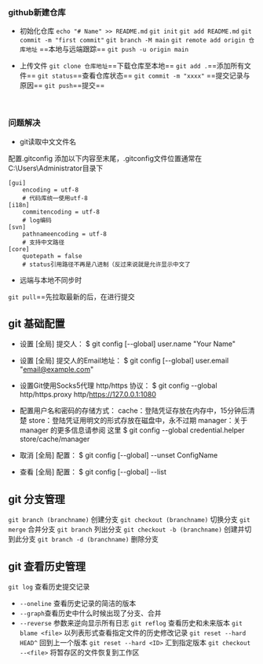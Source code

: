 ### github新建仓库 
- 初始化仓库
`echo "# Name" >> README.md`
`git init`
`git add README.md`
`git commit -m "first commit"` 
`git branch -M main`
`git remote add origin 仓库地址` ==本地与远端跟踪==
`git push -u origin main`

- 上传文件
`git clone 仓库地址`==下载仓库至本地==
`git add .`==添加所有文件==
`git status`==查看仓库状态==
`git commit -m "xxxx"` ==提交记录与原因==
`git push`==提交==

<br>

### 问题解决
- git读取中文文件名

配置.gitconfig 添加以下内容至末尾，.gitconfig文件位置通常在C:\Users\Administrator目录下
```
[gui]  
    encoding = utf-8  
    # 代码库统一使用utf-8  
[i18n]  
    commitencoding = utf-8  
    # log编码  
[svn]  
    pathnameencoding = utf-8  
    # 支持中文路径  
[core]
    quotepath = false 
    # status引用路径不再是八进制（反过来说就是允许显示中文了
```
- 远端与本地不同步时
   
`git pull`==先拉取最新的后，在进行提交

## git 基础配置
- 设置 [全局] 提交人：
      $ git config [--global] user.name "Your Name"

- 设置 [全局] 提交人的Email地址：
      $ git config [--global] user.email "email@example.com"

- 设置Git使用Socks5代理 http/https 协议：
      $ git config --global http/https.proxy http/https://127.0.0.1:1080

- 配置用户名和密码的存储方式：
cache：登陆凭证存放在内存中，15分钟后清楚
store：登陆凭证用明文的形式存放在磁盘中，永不过期
manager：关于 manager 的更多信息请参阅 这里
      $ git config --global credential.helper store/cache/manager

- 取消 [全局] 配置：
      $ git config [--global] --unset ConfigName

- 查看 [全局] 配置：
      $ git config [--global] --list

## git 分支管理
`git branch (branchname)` 创建分支
`git checkout (branchname)` 切换分支
`git merge` 合并分支
`git branch` 列出分支
`git checkout -b (branchname)` 创建并切到此分支
`git branch -d (branchname)` 删除分支

## git 查看历史管理
`git log` 查看历史提交记录
 - `--oneline` 查看历史记录的简洁的版本
 - `--graph`查看历史中什么时候出现了分支、合并
 - `--reverse` 参数来逆向显示所有日志
`git reflog` 查看历史和未来版本
`git blame <file>` 以列表形式查看指定文件的历史修改记录
`git reset --hard HEAD^` 回到上一个版本
`git reset --hard <ID>` 汇到指定版本 
`git checkout --<file>`  将暂存区的文件恢复到工作区